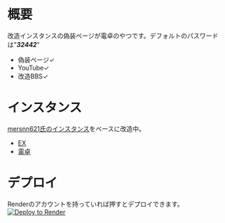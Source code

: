 # 概要  

改造インスタンスの偽装ページが電卓のやつです。デフォルトのパスワードは"***32442***"  
- 偽装ページ✓  
- YouTube✓
- 改造BBS✓
# インスタンス  

[mersnn621氏のインスタンス](https://github.com/mersnn621/yuki-bbs)をベースに改造中。  
- [EX](https://github.com/beta9514/B95_EX)
- [電卓](https://github.com/beta9514/B95_calculator)
# デプロイ  

Renderのアカウントを持っていれば押すとデプロイできます。  
<a href="https://render.com/deploy?repo=[https://github.com/beta9514/B95_ex](https://github.com/beta9514/Yuki-YouTube-slim-calculator)">
<img src="https://render.com/images/deploy-to-render-button.svg" alt="Deploy to Render">
</a>
